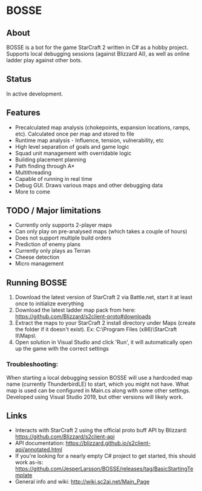 # BOSSE

## About
BOSSE is a bot for the game StarCraft 2 written in C# as a hobby project.
Supports local debugging sessions (against Blizzard AI), as well as online ladder play against other bots.

## Status
In active development.

## Features
- Precalculated map analysis (chokepoints, expansion locations, ramps, etc). Calculated once per map and stored to file
- Runtime map analysis - Influence, tension, vulnerability, etc
- High level separation of goals and game logic
- Squad unit management with overridable logic
- Building placement planning
- Path finding through A*
- Multithreading
- Capable of running in real time
- Debug GUI. Draws various maps and other debugging data
- More to come

## TODO / Major limitations
- Currently only supports 2-player maps
- Can only play on pre-analysed maps (which takes a couple of hours)
- Does not support multiple build orders
- Prediction of enemy plans
- Currently only plays as Terran
- Cheese detection
- Micro management

## Running BOSSE
1. Download the latest version of StarCraft 2 via Battle.net, start it at least once to initialize everything
2. Download the latest ladder map pack from here: https://github.com/Blizzard/s2client-proto#downloads
3. Extract the maps to your StarCraft 2 install directory under Maps (create the folder if it doesn't exist). Ex: C:\Program Files (x86)\StarCraft II\Maps\
4. Open solution in Visual Studio and click 'Run', it will automatically open up the game with the correct settings

### Troubleshooting:
When starting a local debugging session BOSSE will use a hardcoded map name (currently ThunderbirdLE) to start, which you might not have.
What map is used can be configured in Main.cs along with some other settings.
Developed using Visual Studio 2019, but other versions will likely work.

## Links
- Interacts with StarCraft 2 using the official proto buff API by Blizzard: https://github.com/Blizzard/s2client-api
- API documentation: https://blizzard.github.io/s2client-api/annotated.html
- If you're looking for a nearly empty C# project to get started, this should work as-is: https://github.com/JesperLarsson/BOSSE/releases/tag/BasicStartingTemplate
- General info and wiki: http://wiki.sc2ai.net/Main_Page
